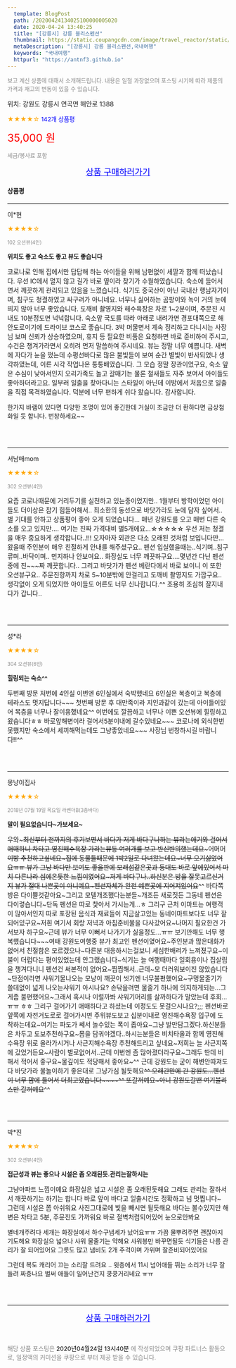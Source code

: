 ```yaml
---
  template: BlogPost
  path: /20200424134025100000005020
  date: 2020-04-24 13:40:25
  title: "[강릉시] 강릉 블리스펜션"
  thumbnail: https://static.coupangcdn.com/image/travel_reactor/static/booking/image/pension/ddnayo/06f91634-316e-49b3-b8d0-829f5d802494.jpg
  metaDescription: "[강릉시] 강릉 블리스펜션,국내여행"
  keywords: "국내여행"
  httpurl: "https://antnf3.github.io"
---
```

  
<span style="color: #888;font-size:0.8rem">보고 계신 상품에 대해서 소개해드립니다.
내용은 일절 과장없으며 포스팅 시기에 따라 제품의 가격과 재고의 변동이 있을 수 있습니다.</span>
  
<span style="font-size: 0.9rem;">위치: 강원도 강릉시 연곡면 해안로 1388</span>
  
<span style="color: orange;">★★★★☆</span> <span style="color: blue;font-size: 0.85rem;">142개 상품평</span>
  
<span style="color: red;font-size: 1.5rem;">35,000 원</span>
  
<span style="color: #888;font-size:0.8rem">세금/봉사료 포함</span>





<p align="center"><a href="http://me2.do/GHMxozcr" style="font-size: 1.2rem; color: blue;">상품 구매하러가기</a></p>

#### 상품평
  
---
  
이*현
    
<span style="color: orange;">★★★★☆</span>
    
<span style="color: #888;font-size:0.7rem">102 오션뷰(4인)</span>
    
<span style="font-size:0.85rem">**위치도 좋고 숙소도 좋고 뷰도 좋습니다**</span>
    
<span style="font-size: 0.9rem;">코로나로 인해 집에서만 답답해 하는 아이들을 위해 남편없이 세딸과 함께 떠났습니다.
우선 IC에서 멀지 않고 길가 바로 옆이라 찾기가 수월하였습니다. 
숙소에 들어서면서 깨끗하게 관리되고 있음을 느꼈습니다.
식기도 중국산이 아닌 국내산 행남자기이며,
침구도 청결하였고 싸구려가 아니네요.
너무나 싫어하는 곰팡이와 녹이 거의 눈에 띄지 않아 너무 좋았습니다. 
도깨비 촬영지와 해수욕장은 차로 1~2분이며,
주문진 시내도 10분정도면 넉넉합니다.
숙소앞 국도를 따라 아래로 내려가면 
경포대쪽으로 해안도로이기에 드라이브 코스로 좋습니다.
3박 머물면서 계속 정리하고 다니시는 사장님 보며 신뢰가 상승하였으며,
휴지 등 필요한 비품은 요청하면 바로 준비하여 주시고, 수건은 챙겨가라면서 오히려 먼저 말씀하여 주시네요.
뷰는 정말 너무 예쁩니다. 새벽에 자다가 눈을 떴는데 수평선바다로 많은 불빛들이 보여 순간 별빛이 반사되었나 생각하였는데, 이른 시각 작업나온 통통배였습니다. 그 모습 정말 장관이었구요, 숙소 앞은 수심이 낮아서인지 오리가족도 놀고 갈매기는 물론 철새들도 자주 보여서 아이들도 좋아하더라고요.
일부러 일출을 찾아다니는 스타일이 아닌데 이방에서 처음으로 일출을 직접 목격하였습니다.
덕분에 너무 편하게 쉬다 왔습니다. 감사합니다.

한가지 바램이 있다면 다양한 조명이 있어 좋긴한데
거실이 조금만 더 환하다면 금상첨화일 듯 합니다.
번창하세요~~</span>
    
<br>
<br>

---
  
서남매mom
    
<span style="color: orange;">★★★★☆</span>
    
<span style="color: #888;font-size:0.7rem">302 오션뷰(4인)</span>
    

    
<span style="font-size: 0.9rem;">요즘 코로나때문에 거리두기를 실천하고 있는중이었지만..
1월부터 방학이었던 아이들도 더이상은 참기 힘들어해서..
최소한의 동선으로 바닷가라도 눈에 담자 싶어서..
별 기대를 안하고 상품평이 좋아 오게 되었습니다...
매년 강원도를 오고 매번 다른 숙소를 오고 있지만....
여기는 진짜 가격대비 별5개에요...☆☆☆☆☆
우선 저는 청결을 매우 중요하게 생각합니다..!!!
오자마자 외관은 다소 오래된 것처럼 보입니다만...
왔을때 주인분이 매우 친절하게 안내를 해주셨구요..
펜션 입실했을때는..식기며..침구류며..바닥이며..
먼지하나 안보여요..
화장실도 너무 깨끗하구요....몇년간 다닌 펜션중에 진~~~짜
깨끗합니다..
그리고 바닷가가 펜션 베란다에서 바로 보이니 이 또한 오션뷰구요..
주문진항까지 차로 5~10분밖에 안걸리고 도깨비 촬영지도 가깝구요..
생각없이 오게 되었지만 아이들도 어른도 너무 신나합니다.^^
조용히 조심히 잘지내다가 갑니다..</span>
    
<br>
<br>

---
  
성*라
    
<span style="color: orange;">★★★★☆</span>
    
<span style="color: #888;font-size:0.7rem">304 오션뷰(6인)</span>
    
<span style="font-size:0.85rem">**힐링되는 숙소^^**</span>
    
<span style="font-size: 0.9rem;">두번째 방문
저번에 4인실 이번엔 6인실에서 숙박했네요
6인실은 복층이고 복층에 테라스도 멋지답니다~~~
첫번째 방문 후 대만족이라
지인과같이 갔는데
아이들이있어 복층을 너무나 잘이용했네요^^
이번에도 깔끔하고 너무나 이쁜 오션뷰에
힐링하고왔습니다ㅎㅎ
바로앞해변이라 걸어서5분이내에 갈수있네요~~~
코로나에 외식한번못했지만
숙소에서 세끼해먹는데도 그냥좋았네요~~~
사장님 번창하시길 바랍니다!!^^</span>
    
<br>
<br>

---
  
몽냥이집사
    
<span style="color: orange;">★★★★☆</span>
    
<span style="color: #888;font-size:0.7rem">2018년 07월 19일 목요일 라벤더B(3층바다)</span>
    
<span style="font-size:0.85rem">**말이 필요없습니다~가보세요~**</span>
    
<span style="font-size: 0.9rem;">우와~~~최신부터 전까지의 후기보면서 바다가 저게 바다구나하는 뷰라는애기와 걸어서 애매하니 차타고 영진해수욕장 가라는뷰등 여러개를 보고 반신반의했는데요~~~어머머~~이방 추천하고싶네요~집에 동물들때문에 1박2일로 다녀왔는데요~너무 오기싫었어요ㅠㅠ 뷰가 그냥 바다만 보여도 좋을판에 모래섬같은곳과 등대도  바로 앞에있어서 마치 다른나라 섬에온듯한 느낌이였어요~저게 바다구나..하신분은 방을 잘못고르신거지 뷰가 절대 나쁜곳이 아니예요~펜션자체가 완전 예쁜곳에 지어져있어요~~^^ 바다쪽방은 다이쁠것같아요~그리고 모텔개조했다는분들~개조든 새로짓든 그동네 펜션은 다이렇습니다~단독 펜션은 따로 찿아서 가시는게...ㅎ 그리구 근처 이마트는 여행객이 많아서인지 따로 포장된 음식과 재료들이 지금살고있는 동네이마트보다도 너무 잘되어있구요~저흰 여기서 회랑 저녁과 아침준비물을 다사갔어요~나머지 필요한건 가서보자 하구요~근데 뷰가 너무 이뻐서 나가기가 싫을정도...ㅠㅠ 보기만해도 너무 행복했습니다~~~여태 강원도여행중 뷰가 최고인 펜션이였어요~주인분과 많은대화가 없어서 친절함은 모르겠으나~다른분 대응하시는걸보니 세심한배려가 느껴졌구요~이불이 더럽다는 평이있었는데 안그랬습니다~식기는 늘 여행때마다 일회용이나 집살림을 챙겨다니니 펜션건 써본적이 없어요~찝찝해서..근데~모 더러워보이진 않았습니다~단점이라면 샤워기물나오는 모냥이 깨끗이 씻기엔 너무불편했어요~구멍물줄기가 쓸데없이 넓게 나오는샤워기 아시나요?  손닦을려면 물줄기 하나에 의지하게되는...그게좀 불편했어요~그래서 혹시나 이럴까봐 샤워기머리를 살까하다가 말았는데 후회...ㅠㅠ ㅎㅎ 그리구 걸어가기 애매하다고 하셨는데 이정도도 못걸으시나요?;;; 펜션바로앞쪽에 자전거도로로 걸어가시면 주위뷰도보고 십분이내로 영진해수욕장 입구에 도착하는데요~여기는 파도가 쎄서 놀수있는 폭이 좁아요~그냥 발만담그겠다.하신분들은 차두고 도보추천하구요~몸을 담궈야겠다..하시는분들은 비치타올과 함께 영진해수욕장 위로 올라가시거나 사근지해수욕장 추천해드리고 싶네요~저희는 늘 사근지쪽에 갔었거든요~사람이 별로없어서..근데 이번엔 좀 많아졌더라구요~그래두 딴데 비해서 적어서 좋구요~물깊이도 적당해서 좋아요~^^ 근데 강원도는 굳이 해변안따져도 다 바닷가라 물놀이하기 좋은대로 그냥가심 될듯해요~~^^ 오래간만에 간 강원도...펜션이 너무 맘에 들어서 더최고였습니다~~~~^^ 또갈꺼예요~아니 강원도갈땐 여기블리스만 갈꺼예요~~^^</span>
    
<br>
<br>

---
  
박*진
    
<span style="color: orange;">★★★★☆</span>
    
<span style="color: #888;font-size:0.7rem">302 오션뷰(4인)</span>
    
<span style="font-size:0.85rem">**접근성과 뷰는 좋으나 시설은 좀 오래된듯.관리는잘하시는**</span>
    
<span style="font-size: 0.9rem;">그냥아파트 느낌이예요 화장실은 넓고 시설은 좀 오래된듯해요
그래도  관리는 잘하서서 깨끗하기는 하기는 합니다
바로  앞이 바다고 일출시간도 정확하고 넘 멋찝니다~
그런데 시설은 쫌 아쉬워요 사진그대로에 빛을 빼시면 될듯해요
바다는 볼수있지만 해변은 차타고  5분, 주문진도 가까워요
바로  절벽처럼되어있어 눈으로만봐요

별네개주려다 세개는 화장실에서 하수구냄세가 났어요ㅠㅠ
가끔 물뿌려주면 괜잖아지기도해요
화장실으 넓으나 샤워 물줄기는  약해요  샤워봉만 바꾸면될듯
식기들은 나름  관리가 잘 되어있어요
그릇도 많고 냄비도 2개 주걱이며 가위며 잘준비되어있어요

그런데  복도  캐리어  끄는 소리잘 드려요 ..
윗층에서 11시 넘어애들 뛰는 소리가 너무 잘들려 짜증나요
벌써 애들이 일어난건지  쿵쿵거리네요 ㅠㅠ</span>
    
<br>
<br>


  
---
  
<p align="center"><a href="http://me2.do/GHMxozcr" style="font-size: 1.2rem; color: blue;">상품 구매하러가기</a></p>
  
<br>
  
<span style="font-size: 0.85rem; color: #888;">해당 상품 포스팅은 <span style="color: #000;"> 2020년04월24일 13시40분 </span> 에 작성되었으며 쿠팡 파트너스 활동으로, 일정액의 커미션을 쿠팡으로 부터 제공 받을 수 있습니다.</span>